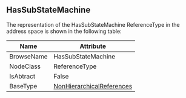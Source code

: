 <!-- objecttype -->
## HasSubStateMachine
The representation of the HasSubStateMachine ReferenceType in the address space is shown in the following table:  

|Name|Attribute|
|---|---|
|BrowseName|HasSubStateMachine|
|NodeClass|ReferenceType|
|IsAbtract|False|
|BaseType|[NonHierarchicalReferences](../../../Part3/ReferenceTypes/NonHierarchicalReferences/readme.md)|

